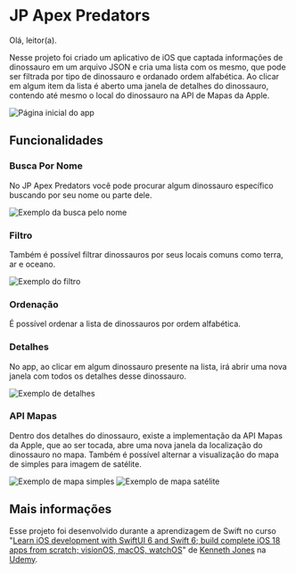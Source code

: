 # JP Apex Predators

Olá, leitor(a).

Nesse projeto foi criado um aplicativo de iOS que captada informações de dinossauro em um arquivo JSON e cria uma lista com os mesmo, que pode ser filtrada por tipo de dinossauro e ordanado ordem alfabética. Ao clicar em algum item da lista é aberto uma janela de detalhes do dinossauro, contendo até mesmo o local do dinossauro na API de Mapas da Apple.

![Página inicial do app](https://i.imgur.com/yoOKzVX.png)

## Funcionalidades
### Busca Por Nome
No JP Apex Predators você pode procurar algum dinossauro específico buscando por seu nome ou parte dele.

![Exemplo da busca pelo nome](https://i.imgur.com/dEn7IuK.png)

### Filtro
Também é possível filtrar dinossauros por seus locais comuns como terra, ar e oceano.

![Exemplo do filtro](https://i.imgur.com/FOrCTSd.png)

### Ordenação
É possível ordenar a lista de dinossauros por ordem alfabética.

### Detalhes
No app, ao clicar em algum dinossauro presente na lista, irá abrir uma nova janela com todos os detalhes desse dinossauro.

![Exemplo de detalhes](https://i.imgur.com/odtrQpi.png)

### API Mapas
Dentro dos detalhes do dinossauro, existe a implementação da API Mapas da Apple, que ao ser tocada, abre uma nova janela da localização do dinossauro no mapa. Também é possível alternar a visualização do mapa de simples para imagem de satélite.

![Exemplo de mapa simples](https://i.imgur.com/vMJjwA1.png)
![Exemplo de mapa satélite](https://i.imgur.com/9IuCpPi.png)

## Mais informações
Esse projeto foi desenvolvido durante a aprendizagem de Swift no curso "[Learn iOS development with SwiftUI 6 and Swift 6; build complete iOS 18 apps from scratch; visionOS, macOS, watchOS](https://www.udemy.com/share/105Kw03@kFw6DmJ2pQJFi7HFbkhuVWp6qJfAYFjN1ECRsrooTkUoDcM8wtHRO0BnEjBA60RgUw==/)" de [Kenneth Jones](https://www.udemy.com/user/kennethjones12/) na [Udemy](https://www.udemy.com).
